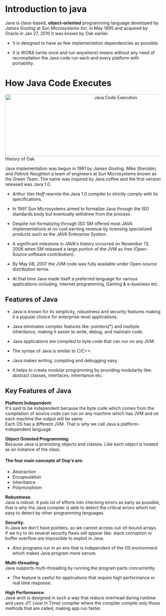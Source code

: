 # Introduction to java
Java is class-based, **object-oriented** programming language developed by *James Gosling* at *Sun Microsystems Inc.* in May 1995 and acquired by Oracle in Jan 27, 2010 it was known by Oak earlier.

- It is designed to have as few implementation dependencies as possible.

- It is WORA (write once and run anywhere) means without any need of recompilation the Java code run each and every platform with portability.

# How Java Code Executes

<div align="center" width=700 height=200>
  
<img src="https://github.com/user-attachments/assets/6fbace23-57fa-4761-a3d1-1352fb3cbd84" class="execution" alt="Java Code Execution" width=700 height=200>

</div

## History of Oak

Java implementation was begun in 1991 by *James Gosling, Mike Sheridan, and Patrick Naughton* a team of engineers at Sun Microsystems known as the Green Team. The name was inspired by Java coffee and the first version released was Java 1.0.
- *Arthur Van Hoff* rewrote the Java 1.0 compiler to strictly comply with its specifications.
- In 1997 Sun Microsystems aimed to formalize Java through the ISO standards body but eventually withdrew from the process.

- Despite not formalizing through ISO SM offered most JAVA implementations at no cost earning revenue by licensing specialized products such as the JAVA Enterprise System.

- A significant milestone in JAVA's history occurred on November 13, 2006 when SM released a large portion of the JVM as free (Open-Source software contribution).

- By May 08, 2007 the JVM code was fully available under Open-source distribution terms.

- At that time Java made itself a preferred language for various applications including, Internet programming, Gaming & e-business etc.

## Features of Java
- Java is known for its simplicity, robustness and security features making it a popular choice for enterprise-level applications.

- Java eliminates complex features like: pointers(*) and multiple inheritance, making it easier to write, debug, and maintain code.

- Java applications are compiled to byte code that can run on any JVM.

- The syntax of Java is similar to C/C++.

- Java makes writing, compiling and debugging easy.

- It helps to create modular programming by providing modularity like: abstract classes, interfaces, inheritance etc.

## Key Features of Java
**Platform Independent**:  
It's said to be independent because the byte code which comes from the compilation of source code can run on any machine which has JVM and on each machine the output will be same.  
Each OS has a different JVM. That is why we call Java a platform-independent language.

**Object Oriented Programming**:  
Because Java is promoting objects and classes. Like each object is treated as an instance of the class.  
#### The four main concepts of Oop's are:
- Abstraction  
- Encapsulation  
- Inheritance  
- Polymorphism

**Robustness**:  
Java is robust. It puts lot of efforts into checking errors as early as possible, that is why the Java compiler is able to detect the critical errors which not easy to detect by other programming languages.

**Security**:  
In Java we don't have pointers, so we cannot access out-of-bound arrays. If we try to do several security flaws will appear like: stack corruption or buffer overflow are impossible to exploit in Java.  
- Also programs run in an env that is independent of the OS environment which makes Java program more secure.

**Multi-threading**:  
Java supports multi-threading by running the program parts concurrently.  
- The feature is useful for applications that require high performance or real time response.

**High Performance**:  
Java-arch is designed in such a way that reduce overhead during runtime and uses JIT (Just In Time) compiler where the compiler compile only those methods that are called, making app run faster.
